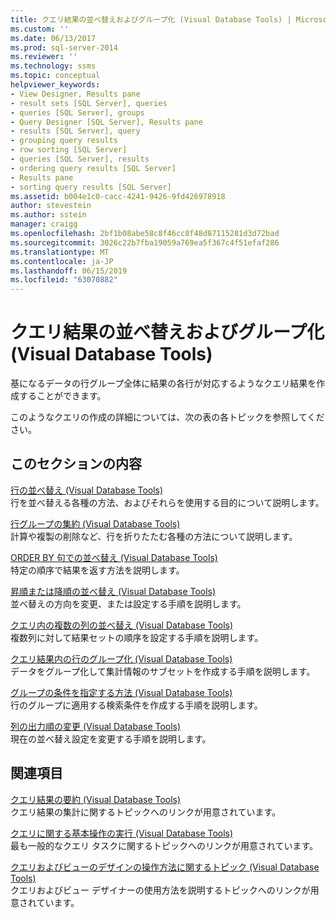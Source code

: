 ```yaml
---
title: クエリ結果の並べ替えおよびグループ化 (Visual Database Tools) | Microsoft Docs
ms.custom: ''
ms.date: 06/13/2017
ms.prod: sql-server-2014
ms.reviewer: ''
ms.technology: ssms
ms.topic: conceptual
helpviewer_keywords:
- View Designer, Results pane
- result sets [SQL Server], queries
- queries [SQL Server], groups
- Query Designer [SQL Server], Results pane
- results [SQL Server], query
- grouping query results
- row sorting [SQL Server]
- queries [SQL Server], results
- ordering query results [SQL Server]
- Results pane
- sorting query results [SQL Server]
ms.assetid: b004e1c0-cacc-4241-9426-9fd426978918
author: stevestein
ms.author: sstein
manager: craigg
ms.openlocfilehash: 2bf1b08abe58c8f46cc8f48d87115281d3d72bad
ms.sourcegitcommit: 3026c22b7fba19059a769ea5f367c4f51efaf286
ms.translationtype: MT
ms.contentlocale: ja-JP
ms.lasthandoff: 06/15/2019
ms.locfileid: "63070882"
---
```

# <a name="sort-and-group-query-results-visual-database-tools"></a>クエリ結果の並べ替えおよびグループ化 (Visual Database Tools)
  基になるデータの行グループ全体に結果の各行が対応するようなクエリ結果を作成することができます。  
  
 このようなクエリの作成の詳細については、次の表の各トピックを参照してください。  
  
## <a name="in-this-section"></a>このセクションの内容  
 [行の並べ替え (Visual Database Tools)](visual-database-tools.md)  
 行を並べ替える各種の方法、およびそれらを使用する目的について説明します。  
  
 [行グループの集約 (Visual Database Tools)](collapse-groups-of-rows-visual-database-tools.md)  
 計算や複製の削除など、行を折りたたむ各種の方法について説明します。  
  
 [ORDER BY 句での並べ替え (Visual Database Tools)](sort-with-order-by-visual-database-tools.md)  
 特定の順序で結果を返す方法を説明します。  
  
 [昇順または降順の並べ替え (Visual Database Tools)](sort-in-ascending-or-descending-order-visual-database-tools.md)  
 並べ替えの方向を変更、または設定する手順を説明します。  
  
 [クエリ内の複数の列の並べ替え (Visual Database Tools)](sort-multiple-columns-in-queries-visual-database-tools.md)  
 複数列に対して結果セットの順序を設定する手順を説明します。  
  
 [クエリ結果内の行のグループ化 (Visual Database Tools)](group-rows-in-query-results-visual-database-tools.md)  
 データをグループ化して集計情報のサブセットを作成する手順を説明します。  
  
 [グループの条件を指定する方法 (Visual Database Tools)](specify-conditions-for-groups-visual-database-tools.md)  
 行のグループに適用する検索条件を作成する手順を説明します。  
  
 [列の出力順の変更 (Visual Database Tools)](reorder-output-columns-visual-database-tools.md)  
 現在の並べ替え設定を変更する手順を説明します。  
  
## <a name="related-sections"></a>関連項目  
 [クエリ結果の要約 (Visual Database Tools)](summarize-query-results-visual-database-tools.md)  
 クエリ結果の集計に関するトピックへのリンクが用意されています。  
  
 [クエリに関する基本操作の実行 (Visual Database Tools)](perform-basic-operations-with-queries-visual-database-tools.md)  
 最も一般的なクエリ タスクに関するトピックへのリンクが用意されています。  
  
 [クエリおよびビューのデザインの操作方法に関するトピック (Visual Database Tools)](design-queries-and-views-how-to-topics-visual-database-tools.md)  
 クエリおよびビュー デザイナーの使用方法を説明するトピックへのリンクが用意されています。  
  
  
